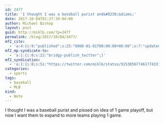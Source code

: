 ```yaml
---
id: 2477
title: 'I thought I was a baseball purist and&#8230;&diams;'
date: 2017-10-04T01:27:39-04:00
author: Michael Bishop
layout: post
guid: http://miklb.com/?p=2477
permalink: /blog/2017/10/04/2477/
mf2_cite:
  - 'a:4:{s:9:"published";s:25:"0000-01-01T00:00:00+00:00";s:7:"updated";s:25:"0000-01-01T00:00:00+00:00";s:8:"category";a:1:{i:0;s:0:"";}s:6:"author";a:0:{}}'
mf2_mp-syndicate-to:
  - 'a:1:{i:0;s:22:"bridgy-publish_twitter";}'
mf2_syndication:
  - 'a:1:{i:0;s:51:"https://twitter.com/miklb/status/915385677461774337";}'
categories:
  - sports
tags:
  - baseball
  - MLB
kind:
  - Note
---
```

I thought I was a baseball purist and pissed on idea of 1 game playoff, but now I want them to expand to more teams playing 1 game.